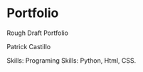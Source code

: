 # Portfolio
Rough Draft Portfolio


Patrick Castillo


Skills:
Programing Skills: Python, Html, CSS.



